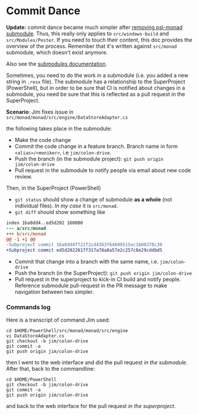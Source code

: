 Commit Dance
============

**Update:** commit dance became much simpler after
[removing psl-monad submodule](https://github.com/PowerShell/PowerShell/issues/656).
Thus, this really only applies to `src/windows-build` and
`src/Modules/Pester`. If you need to touch their content, this doc
provides the overview of the process. Remember that it's written
against `src/monad` submodule, which doesn't exist anymore.

Also see the [submodules documentation](./submodules.md).

Sometimes, you need to do the work in a submodule (i.e. you added a new string in `.resx` file).
The submodule has a relationship to the SuperProject  (PowerShell), but in order to be sure that CI is
notified about changes in a submodule, you need be sure that this is reflected as a pull request in the SuperProject.

**Scenario**: Jim fixes issue in `src/monad/monad/src/engine/DataStoreAdapter.cs`

the following takes place in the submodule:
* Make the code change
* Commit the code change in a feature branch. Branch name in form `<alias>/<moniker>`, i.e `jim/colon-drive`.
* Push the branch (in the submodule project): `git push origin jim/colon-drive`
* Pull request in the submodule to notify people via email about new code review. 

Then, in the SuperProject (PowerShell) 
* `git status` should show a change of submodule **as a whole** (not individual files). _In my case_ it is `src/monad`.
* `git diff` should show something like

```diff
index 1ba8dd4..ed5d202 160000
--- a/src/monad
+++ b/src/monad
@@ -1 +1 @@
-Subproject commit 1ba8dd4f721f2cd4363f64609515ec1600378c30
+Subproject commit ed5d2022617f317a78a8a57e2c257c8e29cddbd5
```

* Commit that change into a branch with the same name, i.e. `jim/colon-drive`
* Push the branch (in the SuperProject): `git push origin jim/colon-drive`
* Pull request in the superproject to kick-in CI build and notify people. Reference submodule pull-request in the PR message to make navigation between two simpler.

### Commands log

Here is a transcript of command Jim used:
```
cd $HOME/PowerShell/src/monad/monad/src/engine
vi DataStoreAdapter.cs
git checkout -b jim/colon-drive
git commit -a
git push origin jim/colon-drive
```
then I went to the web interface and did the pull request *in the submodule*. After that, back to the commandline:
```
cd $HOME/PowerShell
git checkout -b jim/colon-drive
git commit -a
git push origin jim/colon-drive
```
and back to the web interface for the pull request *in the superproject*.

